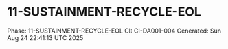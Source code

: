 # 11-SUSTAINMENT-RECYCLE-EOL
Phase: 11-SUSTAINMENT-RECYCLE-EOL
CI: CI-DA001-004
Generated: Sun Aug 24 22:41:13 UTC 2025
